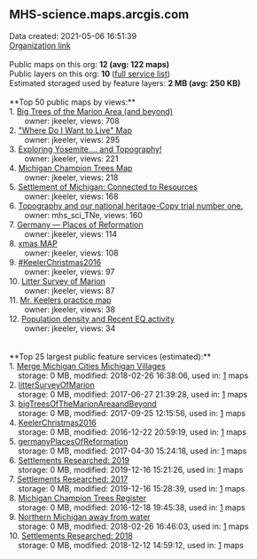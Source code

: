 <h2>MHS-science.maps.arcgis.com</h2> Data created: 2021-05-06 16:51:39 <br /><a target='new' href='https://MHS-science.maps.arcgis.com'>Organization link</a><br /><br />Public maps on this org: <b>12 (avg: 122 maps)</b><br />Public layers on this org: <b>10 </b>(<a target='new' href='https://services.arcgis.com/oS7Hxt9icQxbMfmb/ArcGIS/rest/services'>full service list</a>)<br />Estimated storaged used by feature layers: <b>2 MB (avg: 250 KB)</b><br /><br />**Top 50 public maps by views:**<br />  1. <a target='new' href='https://www.arcgis.com/home/item.html?id=d4dcef9193804bb2b51c17cc6c3b6c81'>Big Trees of the Marion Area (and beyond)</a> <br />  &nbsp;&nbsp;&nbsp;&nbsp; &nbsp;&nbsp;owner: jkeeler, views: 708<br />  2. <a target='new' href='https://www.arcgis.com/home/item.html?id=d9a642201d0e4e0db84373be39bb3a57'>"Where Do I Want to Live" Map</a> <br />  &nbsp;&nbsp;&nbsp;&nbsp; &nbsp;&nbsp;owner: jkeeler, views: 295<br />  3. <a target='new' href='https://www.arcgis.com/home/item.html?id=215a3a3c679f41dd822e731ff59be4c2'>Exploring Yosemite.... and Topography!</a> <br />  &nbsp;&nbsp;&nbsp;&nbsp; &nbsp;&nbsp;owner: jkeeler, views: 221<br />  4. <a target='new' href='https://www.arcgis.com/home/item.html?id=52b738ee59de4d6abfbfbae79ce4cd05'>Michigan Champion Trees Map</a> <br />  &nbsp;&nbsp;&nbsp;&nbsp; &nbsp;&nbsp;owner: jkeeler, views: 218<br />  5. <a target='new' href='https://www.arcgis.com/home/item.html?id=80569872a9e3434fbfc52b47f818da7d'>Settlement of Michigan: Connected to Resources</a> <br />  &nbsp;&nbsp;&nbsp;&nbsp; &nbsp;&nbsp;owner: jkeeler, views: 168<br />  6. <a target='new' href='https://www.arcgis.com/home/item.html?id=c06e2b6b4d1a48c3858544ba8c3dc5e5'>Topography and our national heritage-Copy trial number one.</a> <br />  &nbsp;&nbsp;&nbsp;&nbsp; &nbsp;&nbsp;owner: mhs_sci_TNe, views: 160<br />  7. <a target='new' href='https://www.arcgis.com/home/item.html?id=cc51de57cb6b4bf791c93c451d00e729'>Germany — Places of Reformation</a> <br />  &nbsp;&nbsp;&nbsp;&nbsp; &nbsp;&nbsp;owner: jkeeler, views: 114<br />  8. <a target='new' href='https://www.arcgis.com/home/item.html?id=3d75671cfdc9486c8777a33c1b86bd95'>xmas MAP </a> <br />  &nbsp;&nbsp;&nbsp;&nbsp; &nbsp;&nbsp;owner: jkeeler, views: 108<br />  9. <a target='new' href='https://www.arcgis.com/home/item.html?id=28b16b7c8f8a418fbabd7b7a29a06747'>#KeelerChristmas2016</a> <br />  &nbsp;&nbsp;&nbsp;&nbsp; &nbsp;&nbsp;owner: jkeeler, views: 97<br />  10. <a target='new' href='https://www.arcgis.com/home/item.html?id=ae0dd1b9fbfb46a692552617e3c077da'>Litter Survey of Marion</a> <br />  &nbsp;&nbsp;&nbsp;&nbsp; &nbsp;&nbsp;owner: jkeeler, views: 87<br />  11. <a target='new' href='https://www.arcgis.com/home/item.html?id=ac4b53a3d52a444fbe89a28083bda0da'>Mr. Keelers practice map</a> <br />  &nbsp;&nbsp;&nbsp;&nbsp; &nbsp;&nbsp;owner: jkeeler, views: 38<br />  12. <a target='new' href='https://www.arcgis.com/home/item.html?id=876c807b21854a4ba57e67a6e9891797'>Population density and Recent EQ activity</a> <br />  &nbsp;&nbsp;&nbsp;&nbsp; &nbsp;&nbsp;owner: jkeeler, views: 34<br /><br /><br />**Top 25 largest public feature services (estimated):**<br /> 1. <a target='new' href='https://www.arcgis.com/home/item.html?id=99b11635cba34b19b23c69f39f369a46'>Merge Michigan Cities Michigan Villages</a><br /> &nbsp;&nbsp;&nbsp;&nbsp;storage: 0 MB, modified: 2018-02-26 16:38:06,  used in: <a target='new' href='https://ed-ind-tb.s3-us-west-1.amazonaws.com/ADI/99b11635cba34b19b23c69f39f369a46.html'> 1</a> maps<br /> 2. <a target='new' href='https://www.arcgis.com/home/item.html?id=64def369af2944428a4306561e257735'>litterSurveyOfMarion</a><br /> &nbsp;&nbsp;&nbsp;&nbsp;storage: 0 MB, modified: 2017-06-27 21:39:28,  used in: <a target='new' href='https://ed-ind-tb.s3-us-west-1.amazonaws.com/ADI/64def369af2944428a4306561e257735.html'> 1</a> maps<br /> 3. <a target='new' href='https://www.arcgis.com/home/item.html?id=a69fed44f6ca4f059a02c84de9bc7422'>bigTreesOfTheMarionAreaandBeyond</a><br /> &nbsp;&nbsp;&nbsp;&nbsp;storage: 0 MB, modified: 2017-09-25 12:15:56,  used in: <a target='new' href='https://ed-ind-tb.s3-us-west-1.amazonaws.com/ADI/a69fed44f6ca4f059a02c84de9bc7422.html'> 1</a> maps<br /> 4. <a target='new' href='https://www.arcgis.com/home/item.html?id=f863623c8d3743df8a1372abaa2666eb'>KeelerChristmas2016</a><br /> &nbsp;&nbsp;&nbsp;&nbsp;storage: 0 MB, modified: 2016-12-22 20:59:19,  used in: <a target='new' href='https://ed-ind-tb.s3-us-west-1.amazonaws.com/ADI/f863623c8d3743df8a1372abaa2666eb.html'> 1</a> maps<br /> 5. <a target='new' href='https://www.arcgis.com/home/item.html?id=1a791607a99947e78d54092214e55844'>germanyPlacesOfReformation</a><br /> &nbsp;&nbsp;&nbsp;&nbsp;storage: 0 MB, modified: 2017-04-30 15:24:18,  used in: <a target='new' href='https://ed-ind-tb.s3-us-west-1.amazonaws.com/ADI/1a791607a99947e78d54092214e55844.html'> 1</a> maps<br /> 6. <a target='new' href='https://www.arcgis.com/home/item.html?id=0f64b2d2c47e45569f6dabfeb118dc0a'>Settlements Researched: 2019</a><br /> &nbsp;&nbsp;&nbsp;&nbsp;storage: 0 MB, modified: 2019-12-16 15:21:26,  used in: <a target='new' href='https://ed-ind-tb.s3-us-west-1.amazonaws.com/ADI/0f64b2d2c47e45569f6dabfeb118dc0a.html'> 1</a> maps<br /> 7. <a target='new' href='https://www.arcgis.com/home/item.html?id=edbdc930c1354c098b398e21e1492cbc'>Settlements Researched: 2017 </a><br /> &nbsp;&nbsp;&nbsp;&nbsp;storage: 0 MB, modified: 2019-12-16 15:28:39,  used in: <a target='new' href='https://ed-ind-tb.s3-us-west-1.amazonaws.com/ADI/edbdc930c1354c098b398e21e1492cbc.html'> 1</a> maps<br /> 8. <a target='new' href='https://www.arcgis.com/home/item.html?id=5537eadca2f44f4289a8dc9ef2b8b09b'>Michigan Champion Trees Register</a><br /> &nbsp;&nbsp;&nbsp;&nbsp;storage: 0 MB, modified: 2016-12-18 19:45:38,  used in: <a target='new' href='https://ed-ind-tb.s3-us-west-1.amazonaws.com/ADI/5537eadca2f44f4289a8dc9ef2b8b09b.html'> 1</a> maps<br /> 9. <a target='new' href='https://www.arcgis.com/home/item.html?id=ed0a740485c945c5ba01b862a6654668'>Northern Michigan away from water</a><br /> &nbsp;&nbsp;&nbsp;&nbsp;storage: 0 MB, modified: 2018-02-26 16:46:03,  used in: <a target='new' href='https://ed-ind-tb.s3-us-west-1.amazonaws.com/ADI/ed0a740485c945c5ba01b862a6654668.html'> 1</a> maps<br /> 10. <a target='new' href='https://www.arcgis.com/home/item.html?id=badc02790dfa48daaaec15948eb301b7'>Settlements Researched: 2018</a><br /> &nbsp;&nbsp;&nbsp;&nbsp;storage: 0 MB, modified: 2018-12-12 14:59:12,  used in: <a target='new' href='https://ed-ind-tb.s3-us-west-1.amazonaws.com/ADI/badc02790dfa48daaaec15948eb301b7.html'> 1</a> maps<br />